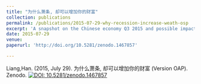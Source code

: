 ```yaml
---
title: "为什么萧条, 却可以增加你的财富"
collection: publications
permalink: /publications/2015-07-29-why-recession-increase-weath-osp
excerpt: 'A snapshot on the Chinese economy Q3 2015 and possible impact onwards'
date: 2015-07-29
venue: 
paperurl: 'http://doi.org/10.5281/zenodo.1467857'

---
```



Liang,Han. (2015, July 29). 为什么萧条, 却可以增加你的财富 (Version OAP). Zenodo. 
[![DOI: 10.5281/zenodo.1467857](https://zenodo.org/badge/doi/10.5281/zenodo.1467857.svg)](https://doi.org/10.5281/zenodo.1467857)

<!-- 
Recommended citation: Your Name, You. (2009). "Paper Title Number 1." <i>Journal 1</i>. 1(1).
--> 